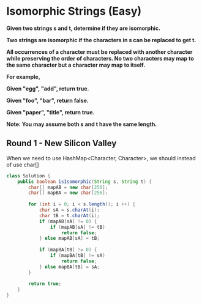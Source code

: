# Isomorphic Strings (Easy)

**Given two strings s and t, determine if they are isomorphic.**

**Two strings are isomorphic if the characters in s can be replaced to get t.**

**All occurrences of a character must be replaced with another character while preserving the order of characters. No two characters may map to the same character but a character may map to itself.**

**For example,**

**Given "egg", "add", return true.**

**Given "foo", "bar", return false.**

**Given "paper", "title", return true.**

**Note:
You may assume both s and t have the same length.**

## Round 1 - New Silicon Valley

When we need to use HashMap<Character, Character>, we should instead of use char[]

```java
class Solution {
    public boolean isIsomorphic(String s, String t) {
        char[] mapAB = new char[256];
        char[] mapBA = new char[256];
        
        for (int i = 0; i < s.length(); i ++) {
            char sA = s.charAt(i);
            char tB = t.charAt(i);
            if (mapAB[sA] != 0) {
                if (mapAB[sA] != tB)
                    return false;
            } else mapAB[sA] = tB;
            
            if (mapBA[tB] != 0) {
                if (mapBA[tB] != sA)
                    return false;
            } else mapBA[tB] = sA;
        }
        
        return true;
    }
}
```
